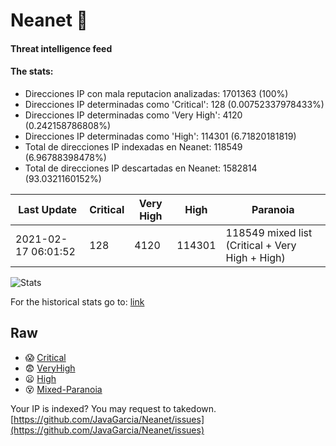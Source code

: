 # Neanet :hocho:
#### Threat intelligence feed
#### The stats:

- Direcciones IP con mala reputacion analizadas: 1701363 (100%)
- Direcciones IP determinadas como 'Critical':  128 (0.00752337978433%)
- Direcciones IP determinadas como 'Very High':  4120 (0.242158786808%)
- Direcciones IP determinadas como 'High':  114301 (6.71820181819)
- Total de direcciones IP indexadas en Neanet:  118549 (6.96788398478%)
- Total de direcciones IP descartadas en Neanet:  1582814 (93.0321160152%)

| Last Update | Critical | Very High | High | Paranoia |
| --- | --- | --- | --- | --- |
| 2021-02-17 06:01:52 | 128 | 4120 | 114301 | 118549 mixed list (Critical + Very High + High)|

![Stats](https://docs.google.com/spreadsheets/d/e/2PACX-1vSnaNMIXVabIpDJjufMlzH7poXnshF3mgd8Is1g9ytUEzVsP5my4Trn8f-xkoLLQ38xpL3HtmUexLo6/pubchart?oid=501124687&format=image)

For the historical stats go to: [link](/stats.csv)
## Raw
- :scream: [Critical](https://raw.githubusercontent.com/JavaGarcia/Neanet/master/blacklists/neanet_critical.txt)
- :fearful: [VeryHigh](https://raw.githubusercontent.com/JavaGarcia/Neanet/master/blacklists/neanet_veryHigh.txtt)
- :frowning: [High](https://raw.githubusercontent.com/JavaGarcia/Neanet/master/blacklists/neanet_high.txt)
- :dizzy_face: [Mixed-Paranoia](https://raw.githubusercontent.com/JavaGarcia/Neanet/master/blacklists/neanet_all.txt)


Your IP is indexed? You may request to takedown. [https://github.com/JavaGarcia/Neanet/issues](https://github.com/JavaGarcia/Neanet/issues)






























































































































































































































































































































































































































































































































































































































































































































































































































































































































































































































































































































































































































































































































































































































































































































































































































































































































































































































































































































































































































































































































































































































































































































































































































































































































































































































































































































































































































































































































































































































































































































































































































































































































































































































































































































































































































































































































































































































































































































































































































































































































































































































































































































































































































